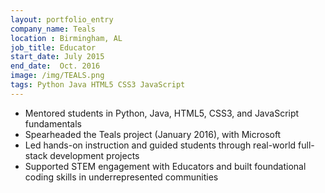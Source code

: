 ```yaml
---
layout: portfolio_entry
company_name: Teals
location : Birmingham, AL
job_title: Educator
start_date: July 2015
end_date:  Oct. 2016
image: /img/TEALS.png
tags: Python Java HTML5 CSS3 JavaScript
---
```


- Mentored students in Python, Java, HTML5, CSS3, and JavaScript fundamentals
- Spearheaded the Teals project (January 2016), with Microsoft
- Led hands-on instruction and guided students through real-world full-stack development projects
- Supported STEM engagement with Educators and built foundational coding skills in underrepresented communities